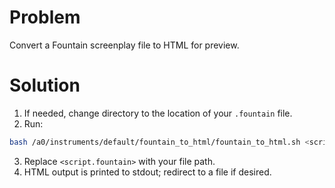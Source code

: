 # Problem
Convert a Fountain screenplay file to HTML for preview.

# Solution
1. If needed, change directory to the location of your `.fountain` file.
2. Run:

```bash
bash /a0/instruments/default/fountain_to_html/fountain_to_html.sh <script.fountain>
```

3. Replace `<script.fountain>` with your file path.
4. HTML output is printed to stdout; redirect to a file if desired.
